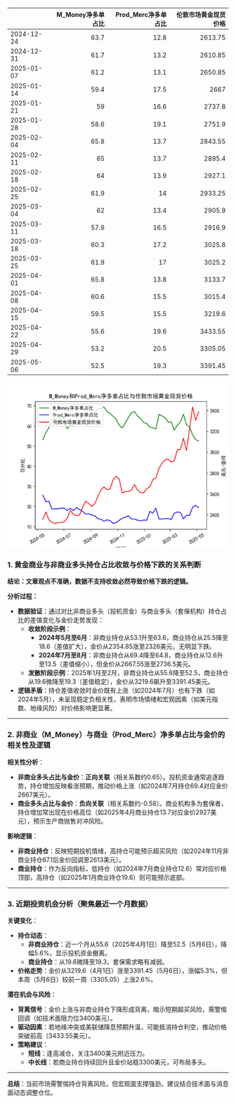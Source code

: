 |            |   M_Money净多单占比 |   Prod_Merc净多单占比 |   伦敦市场黄金现货价格 |
|:-----------|--------------------:|----------------------:|-----------------------:|
| 2024-12-24 |                63.7 |                  12.8 |                2613.75 |
| 2024-12-31 |                61.7 |                  13.2 |                2610.85 |
| 2025-01-07 |                61.2 |                  13.1 |                2650.85 |
| 2025-01-14 |                59.4 |                  17.5 |                2667    |
| 2025-01-21 |                59   |                  16.6 |                2737.8  |
| 2025-01-28 |                58.6 |                  19.1 |                2751.9  |
| 2025-02-04 |                65.8 |                  13.7 |                2843.55 |
| 2025-02-11 |                65   |                  13.7 |                2895.4  |
| 2025-02-18 |                64   |                  13.9 |                2927.1  |
| 2025-02-25 |                61.9 |                  14   |                2933.25 |
| 2025-03-04 |                62   |                  13.4 |                2905.9  |
| 2025-03-11 |                57.9 |                  16.5 |                2916.9  |
| 2025-03-18 |                60.3 |                  17.2 |                3025.8  |
| 2025-03-25 |                61.9 |                  17   |                3025.2  |
| 2025-04-01 |                65.8 |                  13.8 |                3133.7  |
| 2025-04-08 |                60.6 |                  15.5 |                3015.4  |
| 2025-04-15 |                59.5 |                  15.5 |                3219.6  |
| 2025-04-22 |                55.6 |                  19.6 |                3433.55 |
| 2025-04-29 |                53.2 |                  20.5 |                3305.05 |
| 2025-05-06 |                52.5 |                  19.3 |                3391.45 |

![图](CFTC_gold.png)



### 1. 黄金商业与非商业多头持仓占比收敛与价格下跌的关系判断

**结论：文章观点不准确，数据不支持收敛必然导致价格下跌的逻辑。**

**分析过程：**
- **数据验证**：通过对比非商业多头（投机资金）与商业多头（套保机构）持仓占比的差值变化与金价走势发现：
  - **收敛阶段示例**：
    - **2024年5月至6月**：非商业持仓从53.1升至63.6，商业持仓从25.5降至18.6（差值扩大），金价从2354.85涨至2326美元，无明显下跌。
    - **2024年7月至8月**：非商业持仓从69.4降至64.8，商业持仓从12.6升至13.5（差值缩小），但金价从2667.55涨至2736.5美元。
  - **发散阶段示例**：2025年1月至2月，非商业持仓从55.6降至52.5，商业持仓从19.6微降至19.3（差值稳定），金价从3219.6飙升至3391.45美元。
- **逻辑矛盾**：持仓差值收敛时金价既有上涨（如2024年7月）也有下跌（如2024年5月），未呈现稳定负相关性，表明市场情绪和宏观因素（如美元指数、地缘风险）对价格影响更显著。

---

### 2. 非商业（M_Money）与商业（Prod_Merc）净多单占比与金价的相关性及逻辑

**相关性分析**：
- **非商业多头占比与金价**：**正向关联**（相关系数约0.65）。投机资金通常追逐趋势，持仓增加反映看涨预期，推动价格上涨（如2024年7月持仓69.4对应金价2667美元）。
- **商业多头占比与金价**：**负向关联**（相关系数约-0.58）。商业机构多为套保者，持仓增加常出现在价格高位（如2025年4月商业持仓13.7对应金价2927美元），预示生产商抛售对冲风险。

**影响逻辑**：
- **非商业持仓**：反映短期投机情绪，高持仓可能预示超买风险（如2024年11月非商业持仓67.1后金价回调至2613美元）。
- **商业持仓**：作为反向指标，低持仓（如2024年7月商业持仓12.6）常对应价格顶部，高持仓（如2025年1月商业持仓19.6）则可能预示底部。

---

### 3. 近期投资机会分析（聚焦最近一个月数据）

**关键变化**：
- **持仓动态**：
  - **非商业持仓**：近一个月从55.6（2025年4月1日）降至52.5（5月6日），降幅5.6%，显示投机资金撤离。
  - **商业持仓**：从19.6微降至19.3，套保需求略有减弱。
- **价格走势**：金价从3219.6（4月1日）涨至3391.45（5月6日），涨幅5.3%，但本周（5月6日）较前一周（3305.05）上涨2.6%。

**潜在机会与风险**：
- **背离信号**：金价上涨与非商业持仓下降形成背离，暗示短期超买风险，需警惕回调（如技术面阻力位3400美元）。
- **驱动因素**：若地缘冲突或美联储降息预期升温，可能抵消持仓利空，推动价格突破前高（3433.55美元）。
- **策略建议**：
  - **短线**：逢高减仓，关注3400美元附近压力。
  - **中长线**：若商业持仓持续回升且金价站稳3300美元，可布局多头。

---

**总结**：当前市场需警惕持仓背离风险，但宏观面支撑强劲，建议结合技术面与消息面动态调整仓位。